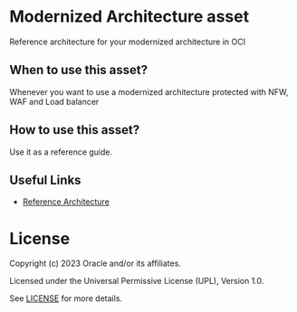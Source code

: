 # Modernized Architecture asset
 
Reference architecture for your modernized architecture in OCI
 
## When to use this asset?
 
Whenever you want to use a modernized architecture protected with NFW, WAF and Load balancer
 
## How to use this asset?
 
Use it as a reference guide.
 
## Useful Links 

- [Reference Architecture ](files/Modernized%20Architecture.pdf)

# License
 
Copyright (c) 2023 Oracle and/or its affiliates.
 
Licensed under the Universal Permissive License (UPL), Version 1.0.
 
See [LICENSE](https://github.com/oracle-devrel/technology-engineering/blob/folder-structure/LICENSE) for more details.
